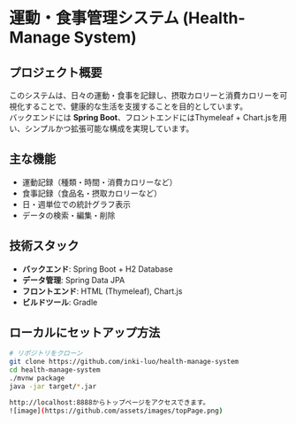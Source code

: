 # 運動・食事管理システム (Health-Manage System)

## プロジェクト概要
このシステムは、日々の運動・食事を記録し、摂取カロリーと消費カロリーを可視化することで、健康的な生活を支援することを目的としています。  
バックエンドには **Spring Boot**、フロントエンドにはThymeleaf + Chart.jsを用い、シンプルかつ拡張可能な構成を実現しています。

## 主な機能
- 運動記録（種類・時間・消費カロリーなど）
- 食事記録（食品名・摂取カロリーなど）
- 日・週単位での統計グラフ表示
- データの検索・編集・削除

## 技術スタック
- **バックエンド**: Spring Boot + H2 Database
- **データ管理**: Spring Data JPA
- **フロントエンド**: HTML (Thymeleaf), Chart.js
- **ビルドツール**: Gradle

## ローカルにセットアップ方法
```bash
# リポジトリをクローン
git clone https://github.com/inki-luo/health-manage-system
cd health-manage-system
./mvnw package
java -jar target/*.jar

http://localhost:8888からトップページをアクセスできます。
![image](https://github.com/assets/images/topPage.png)